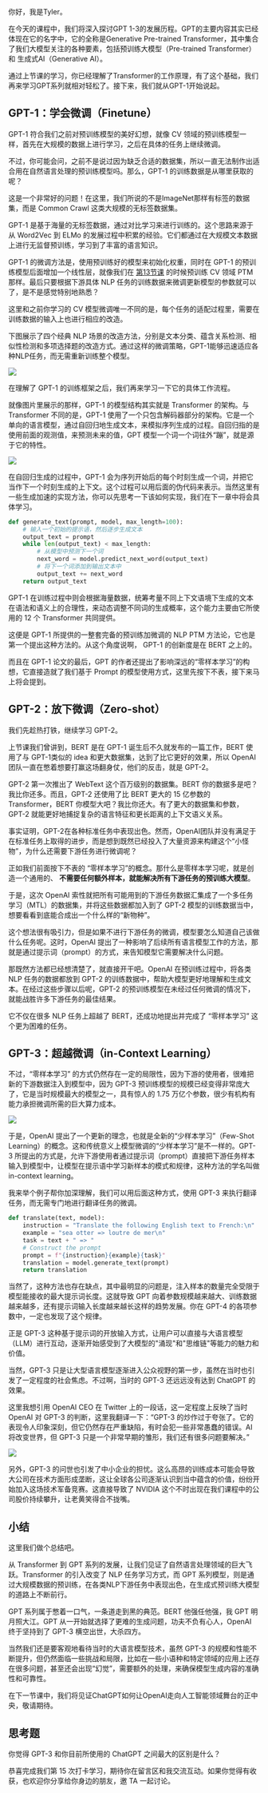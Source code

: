 你好，我是Tyler。 

在今天的课程中，我们将深入探讨GPT 1-3的发展历程。GPT的主要内容其实已经体现在它的名字中，它的全称是Generative Pre-trained Transformer，其中集合了我们大模型关注的各种要素，包括预训练大模型（Pre-trained Transformer）和 生成式AI（Generative AI）。

通过上节课的学习，你已经理解了Transformer的工作原理，有了这个基础，我们再来学习GPT系列就相对轻松了。接下来，我们就从GPT-1开始说起。

## GPT-1：学会微调（Finetune）

GPT-1 符合我们之前对预训练模型的美好幻想，就像 CV 领域的预训练模型一样，首先在大规模的数据上进行学习，之后在具体的任务上继续微调。

不过，你可能会问，之前不是说过因为缺乏合适的数据集，所以一直无法制作出适合用在自然语言处理的预训练模型吗。那么，GPT-1 的训练数据是从哪里获取的呢？

这是一个非常好的问题！在这里，我们所说的不是ImageNet那样有标签的数据集，而是 Common Crawl 这类大规模的无标签数据集。

GPT-1 是基于海量的无标签数据，通过对比学习来进行训练的。这个思路来源于从 Word2Vec 到 ELMo 的发展过程中积累的经验。它们都通过在大规模文本数据上进行无监督预训练，学习到了丰富的语言知识。

GPT-1 的微调方法是，使用预训练好的模型来初始化权重，同时在 GPT-1 的预训练模型后面增加一个线性层，就像我们在 [第13节课](https://time.geekbang.org/column/article/698540) 的时候预训练 CV 领域 PTM 那样。最后只要根据下游具体 NLP 任务的训练数据来微调更新模型的参数就可以了，是不是感觉特别地熟悉？

这里和之前你学习的 CV 模型微调唯一不同的是，每个任务的适配过程里，需要在训练数据的输入上也进行相应的改造。

下图展示了四个经典 NLP 场景的改造方法，分别是文本分类、蕴含关系检测、相似性检测和多项选择题的改造方式。通过这样的微调策略，GPT-1能够迅速适应各种NLP任务，而无需重新训练整个模型。

![](https://gitee.com/hxc8/images0/raw/master/img/202407172041301.jpg)

在理解了 GPT-1 的训练框架之后，我们再来学习一下它的具体工作流程。

就像图片里展示的那样，GPT-1 的模型结构其实就是 Transformer 的架构。与 Transformer 不同的是，GPT-1 使用了一个只包含解码器部分的架构。它是一个单向的语言模型，通过自回归地生成文本，来模拟序列生成的过程。自回归指的是使用前面的观测值，来预测未来的值，GPT 模型一个词一个词往外“蹦”，就是源于它的特性。

![](https://gitee.com/hxc8/images0/raw/master/img/202407172041212.jpg)

在自回归生成的过程中，GPT-1 会为序列开始后的每个时刻生成一个词，并把它当作下一个时刻生成的上下文。这个过程可以用后面的伪代码来表示。当然这里有一些生成加速的实现方法，你可以先思考一下该如何实现，我们在下一章中将会具体学习。

```python
def generate_text(prompt, model, max_length=100):
    # 输入一个初始的提示语，然后逐步生成文本
    output_text = prompt
    while len(output_text) < max_length:
        # 从模型中预测下一个词
        next_word = model.predict_next_word(output_text)
        # 将下一个词添加到输出文本中
        output_text += next_word
    return output_text


```

GPT-1 在训练过程中则会根据海量数据，统筹考量不同上下文语境下生成的文本在语法和语义上的合理性，来动态调整不同词的生成概率，这个能力主要由它所使用的 12 个 Transformer 共同提供。

这便是 GPT-1 所提供的一整套完备的预训练加微调的 NLP PTM 方法论，它也是第一个提出这种方法的。从这个角度说啊， GPT-1 的创新度是在 BERT 之上的。

而且在 GPT-1 论文的最后，GPT 的作者还提出了影响深远的“零样本学习”的构想，它直接造就了我们基于 Prompt 的模型使用方式，这里先按下不表，接下来马上将会提到。

## GPT-2：放下微调（Zero-shot）

我们先趁热打铁，继续学习 GPT-2。

上节课我们曾讲到，BERT 是在 GPT-1 诞生后不久就发布的一篇工作，BERT 使用了与 GPT-1类似的 idea 和更大数据集，达到了比它更好的效果，所以 OpenAI 团队一直在憋着想要打赢这场翻身仗，他们的反击，就是 GPT-2。

GPT-2 第一次推出了 WebText 这个百万级别的数据集。BERT 你的数据多是吧？我比你还多。而且，GPT-2 还使用了比 BERT 更大的 15 亿参数的 Transformer，BERT 你模型大吧？我比你还大。有了更大的数据集和参数，GPT-2 就能更好地捕捉复杂的语言特征和更长距离的上下文语义关系。

事实证明，GPT-2在各种标准任务中表现出色。然而，OpenAI团队并没有满足于在标准任务上取得的进步，而是想到既然已经投入了大量资源来构建这个“小怪物”，为什么还需要下游任务进行微调呢？

正如我们前面按下不表的 “零样本学习”的概念。那什么是零样本学习呢，就是创造一个通用的、 **不需要任何额外样本，就能解决所有下游任务的预训练大模型**。

于是，这次 OpenAI 索性就把所有可能用到的下游任务数据汇集成了一个多任务学习（MTL）的数据集，并将这些数据都加入到了 GPT-2 模型的训练数据当中，想要看看到底能合成出一个什么样的“新物种”。

这个想法很有吸引力，但是如果不进行下游任务的微调，模型要怎么知道自己该做什么任务呢。这时，OpenAI 提出了一种影响了后续所有语言模型工作的方法，那就是通过提示词（prompt）的方式，来告知模型它需要解决什么问题。

那既然方法都已经想清楚了，就直接开干吧。OpenAI 在预训练过程中，将各类 NLP 任务的数据都放到 GPT-2 的训练数据中，帮助大模型更好地理解和生成文本。在经过这些步骤以后呢，GPT-2 的预训练模型在未经过任何微调的情况下，就能战胜许多下游任务的最佳结果。

它不仅在很多 NLP 任务上超越了 BERT，还成功地提出并完成了 “零样本学习” 这个更为困难的任务。

## GPT-3：超越微调（in-Context Learning）

不过，“零样本学习” 的方式仍然存在一定的局限性，因为下游的使用者，很难把新的下游数据注入到模型中，因为 GPT-3 预训练模型的规模已经变得非常庞大了，它是当时规模最大的模型之一，具有惊人的 1.75 万亿个参数，很少有机构有能力承担微调所需的巨大算力成本。

![](https://gitee.com/hxc8/images0/raw/master/img/202407172041072.jpg)

于是，OpenAI 提出了一个更新的理念，也就是全新的“少样本学习”（Few-Shot Learning）的概念。这和传统意义上模型微调的“少样本学习”是不一样的。GPT-3 所提出的方式是，允许下游使用者通过提示词（prompt）直接把下游任务样本输入到模型中，让模型在提示语中学习新样本的模式和规律，这种方法的学名叫做 in-context learning。

我来举个例子帮你加深理解，我们可以用后面这种方式，使用 GPT-3 来执行翻译任务，而无需专门地进行翻译任务的微调。

```python
def translate(text, model):
    instruction = "Translate the following English text to French:\n"
    example = "sea otter => loutre de mer\n"
    task = text + " => "
    # Construct the prompt
    prompt = f"{instruction}{example}{task}"
    translation = model.generate_text(prompt)
    return translation


```

当然了，这种方法也存在缺点，其中最明显的问题是，注入样本的数量完全受限于模型能接收的最大提示词长度。这就导致 GPT 向着参数规模越来越大、训练数据越来越多，还有提示词输入长度越来越长这样的趋势发展。你在 GPT-4 的各项参数中，一定也发现了这个规律。

正是 GPT-3 这种基于提示词的开放输入方式，让用户可以直接与大语言模型（LLM）进行互动，逐渐开始感受到了大模型的"涌现"和"思维链"等能力的魅力和价值。

当然，GPT-3 只是让大型语言模型逐渐进入公众视野的第一步，虽然在当时也引发了一定程度的社会焦虑。不过啊，当时的 GPT-3 还远远没有达到 ChatGPT 的效果。

这里我想引用 OpenAI CEO 在 Twitter 上的一段话，这一定程度上反映了当时 OpenAI 对 GPT-3 的判断，这里我翻译一下：“GPT-3 的炒作过于夸张了。它的表现令人印象深刻，但它仍然存在严重缺陷，有时会犯一些非常愚蠢的错误。AI 将改变世界，但 GPT-3 只是一个非常早期的雏形，我们还有很多问题要解决。”

![](https://gitee.com/hxc8/images0/raw/master/img/202407172041949.jpg)

另外，GPT-3 的问世也引发了中小企业的担忧。这么高昂的训练成本可能会导致大公司在技术方面形成垄断，这让全球各公司逐渐认识到当中蕴含的价值，纷纷开始加入这场技术军备竞赛。这直接导致了 NVIDIA 这个不时出现在我们课程中的公司股价持续攀升，让老黄笑得合不拢嘴。

## 小结

这里我们做个总结吧。

从 Transformer 到 GPT 系列的发展，让我们见证了自然语言处理领域的巨大飞跃。Transformer 的引入改变了 NLP 任务学习方式，而 GPT 系列模型，则是通过大规模数据的预训练，在各类NLP下游任务中表现出色，在生成式预训练大模型的道路上不断前行。

GPT 系列属于憋着一口气，一条道走到黑的典范。BERT 他强任他强，我 GPT 明月照大江。GPT 从一开始就选择了更难的生成问题，功夫不负有心人，OpenAI 终于坚持到了 GPT-3 横空出世，大杀四方。

当然我们还是要客观地看待当时的大语言模型技术，虽然 GPT-3 的规模和性能不断提升，但仍然面临一些挑战和局限，比如在一些小语种和特定领域的应用上还存在很多问题，甚至还会出现“幻觉”，需要额外的处理，来确保模型生成内容的准确性和可靠性。

在下一节课中，我们将见证ChatGPT如何让OpenAI走向人工智能领域舞台的正中央，敬请期待。

## 思考题

你觉得 GPT-3 和你目前所使用的 ChatGPT 之间最大的区别是什么？

恭喜完成我们第 15 次打卡学习，期待你在留言区和我交流互动。如果你觉得有收获，也欢迎你分享给你身边的朋友，邀 TA 一起讨论。